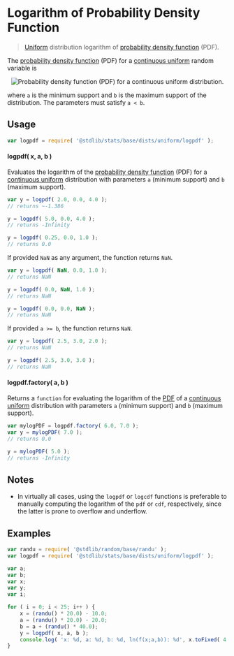 <!--

@license Apache-2.0

Copyright (c) 2018 The Stdlib Authors.

Licensed under the Apache License, Version 2.0 (the "License");
you may not use this file except in compliance with the License.
You may obtain a copy of the License at

   http://www.apache.org/licenses/LICENSE-2.0

Unless required by applicable law or agreed to in writing, software
distributed under the License is distributed on an "AS IS" BASIS,
WITHOUT WARRANTIES OR CONDITIONS OF ANY KIND, either express or implied.
See the License for the specific language governing permissions and
limitations under the License.

-->

# Logarithm of Probability Density Function

> [Uniform][uniform-distribution] distribution logarithm of [probability density function][pdf] (PDF).

<section class="intro">

The [probability density function][pdf] (PDF) for a [continuous uniform][uniform-distribution] random variable is

<!-- <equation class="equation" label="eq:uniform_pdf" align="center" raw="f(x;a,b)=\begin{cases} \frac{1}{b - a} & \text{for } x \in [a,b] \\ 0 & \text{otherwise} \end{cases}" alt="Probability density function (PDF) for a continuous uniform distribution."> -->

<div class="equation" align="center" data-raw-text="f(x;a,b)=\begin{cases} \frac{1}{b - a} &amp; \text{for } x \in [a,b] \\ 0 &amp; \text{otherwise} \end{cases}" data-equation="eq:uniform_pdf">
    <img src="https://cdn.rawgit.com/stdlib-js/stdlib/7e0a95722efd9c771b129597380c63dc6715508b/lib/node_modules/@stdlib/stats/base/dists/uniform/logpdf/docs/img/equation_uniform_pdf.svg" alt="Probability density function (PDF) for a continuous uniform distribution.">
    <br>
</div>

<!-- </equation> -->

where `a` is the minimum support and `b` is the maximum support of the distribution. The parameters must satisfy `a < b`.

</section>

<!-- /.intro -->

<section class="usage">

## Usage

```javascript
var logpdf = require( '@stdlib/stats/base/dists/uniform/logpdf' );
```

#### logpdf( x, a, b )

Evaluates the logarithm of the [probability density function][pdf] (PDF) for a [continuous uniform][uniform-distribution] distribution with parameters `a` (minimum support) and `b` (maximum support).

```javascript
var y = logpdf( 2.0, 0.0, 4.0 );
// returns ~-1.386

y = logpdf( 5.0, 0.0, 4.0 );
// returns -Infinity

y = logpdf( 0.25, 0.0, 1.0 );
// returns 0.0
```

If provided `NaN` as any argument, the function returns `NaN`.

```javascript
var y = logpdf( NaN, 0.0, 1.0 );
// returns NaN

y = logpdf( 0.0, NaN, 1.0 );
// returns NaN

y = logpdf( 0.0, 0.0, NaN );
// returns NaN
```

If provided `a >= b`, the function returns `NaN`.

```javascript
var y = logpdf( 2.5, 3.0, 2.0 );
// returns NaN

y = logpdf( 2.5, 3.0, 3.0 );
// returns NaN
```

#### logpdf.factory( a, b )

Returns a `function` for evaluating the logarithm of the [PDF][pdf] of a [continuous uniform][uniform-distribution] distribution with parameters `a` (minimum support) and `b` (maximum support).

```javascript
var mylogPDF = logpdf.factory( 6.0, 7.0 );
var y = mylogPDF( 7.0 );
// returns 0.0

y = mylogPDF( 5.0 );
// returns -Infinity
```

</section>

<!-- /.usage -->

<section class="notes">

## Notes

-   In virtually all cases, using the `logpdf` or `logcdf` functions is preferable to manually computing the logarithm of the `pdf` or `cdf`, respectively, since the latter is prone to overflow and underflow.

</section>

<!-- /.notes -->

<section class="examples">

## Examples

<!-- eslint no-undef: "error" -->

```javascript
var randu = require( '@stdlib/random/base/randu' );
var logpdf = require( '@stdlib/stats/base/dists/uniform/logpdf' );

var a;
var b;
var x;
var y;
var i;

for ( i = 0; i < 25; i++ ) {
    x = (randu() * 20.0) - 10.0;
    a = (randu() * 20.0) - 20.0;
    b = a + (randu() * 40.0);
    y = logpdf( x, a, b );
    console.log( 'x: %d, a: %d, b: %d, ln(f(x;a,b)): %d', x.toFixed( 4 ), a.toFixed( 4 ), b.toFixed( 4 ), y.toFixed( 4 ) );
}
```

</section>

<!-- /.examples -->

<section class="links">

[pdf]: https://en.wikipedia.org/wiki/Probability_density_function

[uniform-distribution]: https://en.wikipedia.org/wiki/Uniform_distribution_%28continuous%29

</section>

<!-- /.links -->
